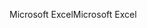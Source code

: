 <span data-ttu-id="090c9-101">Microsoft Excel</span><span class="sxs-lookup"><span data-stu-id="090c9-101">Microsoft Excel</span></span>